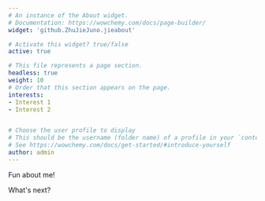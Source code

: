 ```yaml
---
# An instance of the About widget.
# Documentation: https://wowchemy.com/docs/page-builder/
widget: 'github.ZhuJieJuno.jieabout'

# Activate this widget? true/false
active: true

# This file represents a page section.
headless: true
weight: 10
# Order that this section appears on the page.
interests:
- Interest 1
- Interest 2


# Choose the user profile to display
# This should be the username (folder name) of a profile in your `content/authors/` folder.
# See https://wowchemy.com/docs/get-started/#introduce-yourself
author: admin
---
```


Fun about me!

What's next?